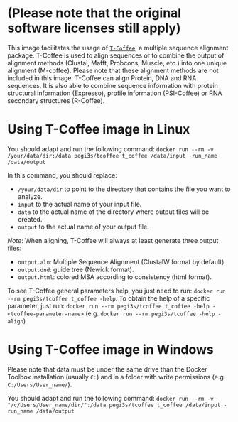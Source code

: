# (Please note that the original software licenses still apply)

This image facilitates the usage of [`T-Coffee`](http://www.tcoffee.org/Projects/tcoffee/index.html), a multiple sequence alignment package. T-Coffee is used to align sequences or to combine the output of alignment methods (Clustal, Mafft, Probcons, Muscle, etc.) into one unique alignment (M-coffee). Please note that these alignment methods are not included in this image. 
T-Coffee can align Protein, DNA and RNA sequences. It is also able to combine sequence information with protein structural information (Expresso), profile information (PSI-Coffee) or RNA secondary structures (R-Coffee).

# Using T-Coffee image in Linux

You should adapt and run the following command: `docker run --rm -v /your/data/dir:/data pegi3s/tcoffee t_coffee /data/input -run_name /data/output`

In this command, you should replace:
- `/your/data/dir` to point to the directory that contains the file you want to analyze.
- `input` to the actual name of your input file.
- `data` to the actual name of the directory where output files will be created.
- `output` to the actual name of your output file.

*Note*: When aligning, T-Coffee will always at least generate three output files:
- `output.aln`: Multiple Sequence Alignment (ClustalW format by default).
- `output.dnd`: guide tree (Newick format).
- `output.html`: colored MSA according to consistency (html format).

To see T-Coffee general parameters help, you just need to run: `docker run --rm pegi3s/tcoffee t_coffee -help`. To obtain the help of a specific parameter, just run: `docker run --rm pegi3s/tcoffee t_coffee -help -<tcoffee-parameter-name>` (e.g. `docker run --rm pegi3s/tcoffee -help -align`)

# Using T-Coffee image in Windows

Please note that data must be under the same drive than the Docker Toolbox installation (usually `C:`) and in a folder with write permissions (e.g. `C:/Users/User_name/`).

You should adapt and run the following command: `docker run --rm -v "/c/Users/User_name/dir/":/data pegi3s/tcoffee t_coffee /data/input -run_name /data/output`